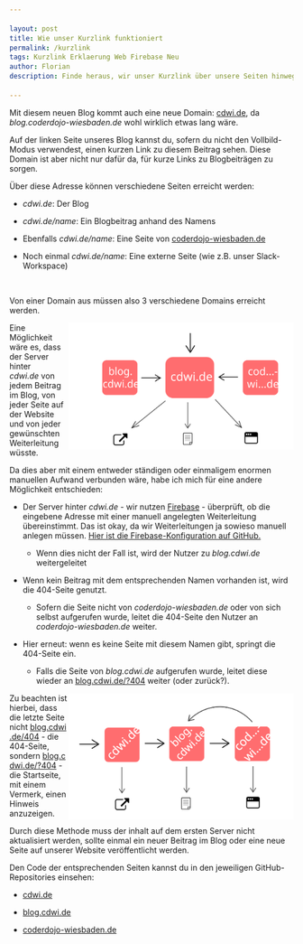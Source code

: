 ```yaml
---

layout: post
title: Wie unser Kurzlink funktioniert
permalink: /kurzlink
tags: Kurzlink Erklaerung Web Firebase Neu
author: Florian
description: Finde heraus, wir unser Kurzlink über unsere Seiten hinweg funktioniert.

---
```

Mit diesem neuen Blog kommt auch eine neue Domain: [cdwi.de](https://cdwi.de), da _blog.coderdojo-wiesbaden.de_ wohl wirklich etwas lang wäre.

Auf der linken Seite unseres Blog kannst du, sofern du nicht den <span class="a" onclick="toggleExpandedContent()">Vollbild-Modus</span> verwendest, einen kurzen Link zu diesem Beitrag sehen. Diese Domain ist aber nicht nur dafür da, für kurze Links zu Blogbeiträgen zu sorgen.

Über diese Adresse können verschiedene Seiten erreicht werden:

<!--break-->

- _cdwi.de_: Der Blog

- _cdwi.de/name_: Ein Blogbeitrag anhand des Namens

- Ebenfalls _cdwi.de/name_: Eine Seite von [coderdojo-wiesbaden.de](https://coderdojo-wiesbaden.de)

- Noch einmal _cdwi.de/name_: Eine externe Seite (wie z.B. unser Slack-Workspace)

​

Von einer Domain aus müssen also 3 verschiedene Domains erreicht werden.

<img src="..\assets\2018-07-17-kurzlink\image-1.svg" alt="Abbildung 1: Alles wird von einem Server verarbeitet" align="right" width="400px" />Eine Möglichkeit wäre es, dass der Server hinter _cdwi.de_ von jedem Beitrag im Blog, von jeder Seite auf der Website und von jeder gewünschten Weiterleitung wüsste.



Da dies aber mit einem entweder ständigen oder einmaligem enormen manuellen Aufwand verbunden wäre, habe ich mich für eine andere Möglichkeit entschieden:

- Der Server hinter _cdwi.de_ - wir nutzen [Firebase](firebase.com) - überprüft, ob die eingebene Adresse mit einer manuell angelegten Weiterleitung übereinstimmt. Das ist okay, da wir Weiterleitungen ja sowieso manuell anlegen müssen. [Hier ist die Firebase-Konfiguration auf GitHub.](https://github.com/CoderDojo-Wiesbaden/cdwi.de/blob/master/firebase.json)

  - Wenn dies nicht der Fall ist, wird der Nutzer zu _blog.cdwi.de_ weitergeleitet

- Wenn kein Beitrag mit dem entsprechenden Namen vorhanden ist, wird die 404-Seite genutzt.

  - Sofern die Seite nicht von _coderdojo-wiesbaden.de_ oder von sich selbst aufgerufen wurde, leitet die 404-Seite den Nutzer an _coderdojo-wiesbaden.de_ weiter.

- Hier erneut: wenn es keine Seite mit diesem Namen gibt, springt die 404-Seite ein.

  - Falls die Seite von _blog.cdwi.de_ aufgerufen wurde, leitet diese wieder an [blog.cdwi.de/?404](https://blog.cdwi.de/?404) weiter (oder zurück?).

<img src="..\assets\2018-07-17-kurzlink\image-2.svg" alt="Abbildung 2: Jeder Server überprüft für sich, ob die Adresse mit seinem Inhalt übereinstimmt." align="right" width="400px" />

Zu beachten ist hierbei, dass die letzte Seite nicht [blog.cdwi.de/404](https://blog.cdwi.de/404) - die 404-Seite, sondern [blog.cdwi.de/?404](https://blog.cdwi.de/?404) - die Startseite, mit einem Vermerk, einen Hinweis anzuzeigen.



Durch diese Methode muss der inhalt auf dem ersten Server nicht aktualisiert werden, sollte einmal ein neuer Beitrag im Blog oder eine neue Seite auf unserer Website veröffentlicht werden.



Den Code der entsprechenden Seiten kannst du in den jeweiligen GitHub-Repositories einsehen:

- [cdwi.de](https://github.com/coderdojo-wiesbaden/cdwi.de)

- [blog.cdwi.de](https://github.com/koenidv/blog.cdwi.de)

- [coderdojo-wiesbaden.de](https://github.com/coderdojo-wiesbaden/www.coderdojo-wiesbaden.de)
